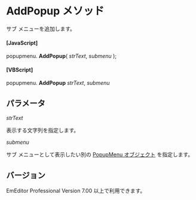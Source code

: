 # AddPopup メソッド

サブ メニューを追加します。

#### \[JavaScript\]

popupmenu. **AddPopup**( _strText_, _submenu_ );

#### \[VBScript\]

popupmenu. **AddPopup** _strText_, _submenu_

## パラメータ

_strText_

表示する文字列を指定します。

_submenu_

サブ メニューとして表示したい別の [PopupMenu オブジェクト](index) を指定します。

## バージョン

EmEditor Professional Version 7.00 以上で利用できます。